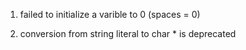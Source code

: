 1. failed to initialize a varible to 0 (spaces = 0)

2. conversion from string literal to char * is deprecated 
